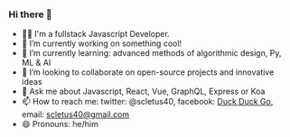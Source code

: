 ### Hi there 👋

- 👨‍💻 I'm a fullstack Javascript Developer.
- 🔭 I’m currently working on something cool!
- 🌱 I’m currently learning: advanced methods of algorithmic design, Py, ML & AI
- 👯 I’m looking to collaborate on open-source projects and innovative ideas
- 💬 Ask me about Javascript, React, Vue, GraphQL, Express  or Koa
- 📫 How to reach me: twitter: @scletus40, facebook: [Duck Duck Go](https://duckduckgo.com "The best search engine for privacy"), email: scletus40@gmail.com
- 😄 Pronouns: he/him
